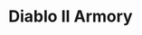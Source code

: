 ---
title: "Diablo II Armory"
description: "API for the Diablo II character armory"
repo: "d2-armory-api"
tags: ["go", "api", "armory", "diablo-ii"]
weight: 1
draft: false
---